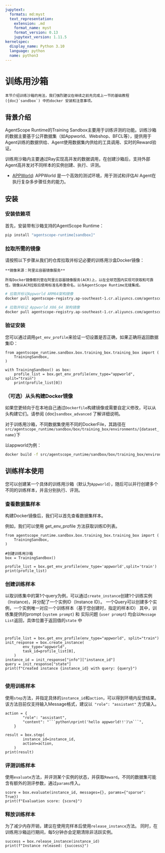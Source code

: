 ```yaml
---
jupytext:
  formats: md:myst
  text_representation:
    extension: .md
    format_name: myst
    format_version: 0.13
    jupytext_version: 1.11.5
kernelspec:
  display_name: Python 3.10
  language: python
  name: python3
---
```


# 训练用沙箱

```{note}
本节介绍训练沙箱的用法，我们强烈建议在继续之前先完成上一节的基础教程({doc}`sandbox`) 中的docker 安装和注意事项。
```

## 背景介绍

AgentScope Runtime的Training
Sandbox主要用于训练评测的功能。训练沙箱的数据主要基于公开数据集（如Appworld、Webshop、BFCL等），提供用于Agent训练的数据供给、Agent使用数据集内供给的工具调用、实时的Reward验证。

训练用沙箱内主要通过Ray实现高并发的数据调用，在创建沙箱后，支持外部Agent高并发对不同样本的实例创建、执行、评测。

+ [APPWorld](https://github.com/StonyBrookNLP/appworld): APPWorld 是一个高效的测试环境，用于测试和评估AI
  Agent在执行复杂多步骤任务的能力。

## 安装

### 安装依赖项

首先，安装带有沙箱支持的AgentScope Runtime：

```bash
pip install "agentscope-runtime[sandbox]"
```

### 拉取所需的镜像

请按照以下步骤从我们的仓库拉取并标记必要的训练用沙盒Docker镜像：

```{note}
**镜像来源：阿里云容器镜像服务**

所有Docker镜像都托管在阿里云容器镜像服务(ACR)上，以在全球范围内实现可获取和可靠性。镜像从ACR拉取后使用标准名称重命名，以与AgentScope Runtime无缝集成。
```

```bash
# 拉取并标记Appworld ARM64架构镜像
docker pull agentscope-registry.ap-southeast-1.cr.aliyuncs.com/agentscope/runtime-sandbox-appworld:latest-arm && docker tag agentscope-registry.ap-southeast-1.cr.aliyuncs.com/agentscope/runtime-sandbox-appworld:latest-arm agentscope/runtime-sandbox-appworld:latest-arm

# 拉取并标记 Appworld X86_64 架构镜像
docker pull agentscope-registry.ap-southeast-1.cr.aliyuncs.com/agentscope/runtime-sandbox-appworld:latest && docker tag agentscope-registry.ap-southeast-1.cr.aliyuncs.com/agentscope/runtime-sandbox-appworld:latest agentscope/runtime-sandbox-appworld:latest
```

### 验证安装

您可以通过调用`get_env_profile`来验证一切设置是否正确，如果正确将返回数据集ID：

```{code-cell}
from agentscope_runtime.sandbox.box.training_box.training_box import (
    TrainingSandbox,
)

with TrainingSandbox() as box:
    profile_list = box.get_env_profile(env_type="appworld", split="train")
    print(profile_list[0])
```

### （可选）从头构建Docker镜像

如果您更倾向于在本地自己通过`Dockerfile`构建镜像或需要自定义修改，可以从头构建它们。请参阅 {doc}`sandbox_advanced` 了解详细说明。

对于训练用沙箱，不同数据集使用不同的DockerFile，其路径在
`src/agentscope_runtime/sandbox/box/training_box/environments/{dataset_name}`下

以appworld为例：

```bash
docker build -f src/agentscope_runtime/sandbox/box/training_box/environments/appworld/Dockerfile     -t agentscope/runtime-sandbox-appworld:v0.0.1     .
```

## 训练样本使用

您可以创建某一个具体的训练用沙箱（默认为`Appworld`），随后可以并行创建多个不同的训练样本，并且分别执行、评测。

### 查看数据集样本

构建Docker镜像后，我们可以首先查看数据集样本。

例如，我们可以使用 get_env_profile 方法获取训练ID列表。

```{code-cell}
from agentscope_runtime.sandbox.box.training_box.training_box import (
    TrainingSandbox,
)

#创建训练用沙箱
box = TrainingSandbox()

profile_list = box.get_env_profile(env_type='appworld',split='train')
print(profile_list)
```

### 创建训练样本

以取训练集中的第1个query为例，可以通过`create_instance`创建1个训练实例（Instance)，并分配了一个实例ID（Instance ID）。
一个Query可以创建多个实例，一个实例唯一对应一个训练样本（基于您创建时，指定的样本ID）
其中，训练集提供的prompt (`system prompt`) 和 实际问题 (`user prompt`) 均会以`Message List`返回，具体位置于返回值的`state`
中

```{code-cell}


profile_list = box.get_env_profile(env_type="appworld", split="train")
init_response = box.create_instance(
        env_type="appworld",
        task_id=profile_list[0],
    )
instance_id = init_response["info"]["instance_id"]
query = init_response["state"]
print(f"Created instance {instance_id} with query: {query}")


```

### 使用训练样本

使用`step`方法，并指定具体的`instance_id`和`action`，可以得到环境内反馈结果。
该方法目前仅支持输入Message格式，建议以` "role": "assistant"` 方式输入。

```{code-cell}
action = {
        "role": "assistant",
        "content": "```python\nprint('hello appworld!!')\n```",
    }

result = box.step(
        instance_id=instance_id,
        action=action,
    )
print(result)

```

### 评测训练样本

使用`evaluate`方法，并评测某个实例的状态，并获取`Reward`。不同的数据集可能含有额外的测评参数，通过`params`传入。

```{code-cell}
score = box.evaluate(instance_id, messages={}, params={"sparse": True})
print(f"Evaluation score: {score}")
```

### 释放训练样本

为了减少内存开销，建议在使用完样本后使用`release_instance`方法。
同时，在训练用沙箱运行期间，每5分钟亦会定期清除非活跃实例。

```{code-cell}
success = box.release_instance(instance_id)
print(f"Instance released: {success}")
```